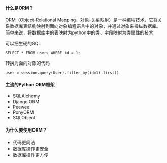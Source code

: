 #### 什么是ORM？

ORM（Object-Relational Mapping，对象-关系映射）是一种编程技术，它将关系数据库表结构映射到面向对象编程语言中的对象，并通过对象来操纵数据库。
简单来说，将数据库中的表映射为python中的类、字段映射为类属性的技术

可以把生硬的SQL
```
SELECT * FROM users WHERE id = 1;
```

转换为面向对象的代码
```
user = session.query(User).filter_by(id=1).first()
```
#### 主流的Python ORM框架
- SQLAlchemy
- Django ORM
- Peewee
- PonyORM
- SQLObject

#### 为什么要使用ORM？
- 代码更简洁
- 数据库操作更安全
- 数据库操作更方便
